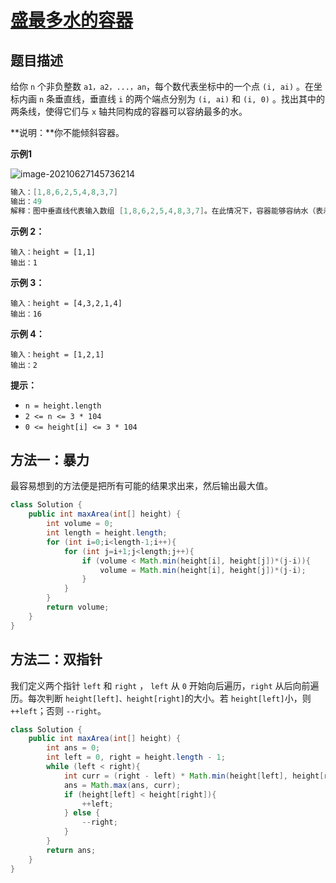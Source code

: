 # [盛最多水的容器](https://leetcode-cn.com/problems/container-with-most-water/)

## 题目描述

给你 `n` 个非负整数 `a1，a2，...，an`，每个数代表坐标中的一个点 `(i, ai)` 。在坐标内画 `n` 条垂直线，垂直线 `i` 的两个端点分别为 `(i, ai)` 和 `(i, 0)` 。找出其中的两条线，使得它们与 `x` 轴共同构成的容器可以容纳最多的水。

**说明：**你不能倾斜容器。

**示例1**

![image-20210627145736214](https://gitee.com/yun-xiaojie/blog-image/raw/master/img/image-20210627145736214.png)

```java
输入：[1,8,6,2,5,4,8,3,7]
输出：49 
解释：图中垂直线代表输入数组 [1,8,6,2,5,4,8,3,7]。在此情况下，容器能够容纳水（表示为蓝色部分）的最大值为 49。
```

**示例 2：**

```
输入：height = [1,1]
输出：1
```

**示例 3：**

```
输入：height = [4,3,2,1,4]
输出：16
```

**示例 4：**

```
输入：height = [1,2,1]
输出：2
```

**提示：**

- `n = height.length`
- `2 <= n <= 3 * 104`
- `0 <= height[i] <= 3 * 104`



## 方法一：暴力

最容易想到的方法便是把所有可能的结果求出来，然后输出最大值。

```java
class Solution {
    public int maxArea(int[] height) {
        int volume = 0;
        int length = height.length;
        for (int i=0;i<length-1;i++){
            for (int j=i+1;j<length;j++){
                if (volume < Math.min(height[i], height[j])*(j-i)){
                    volume = Math.min(height[i], height[j])*(j-i);
                }
            }
        }
        return volume;
    }
}
```

## 方法二：双指针

我们定义两个指针 `left` 和 `right` ， `left` 从 `0` 开始向后遍历，`right` 从后向前遍历。每次判断 `height[left]、height[right]`的大小。若 `height[left]`小，则`++left`；否则 `--right`。 

```java
class Solution {
    public int maxArea(int[] height) {
        int ans = 0;
        int left = 0, right = height.length - 1;
        while (left < right){
            int curr = (right - left) * Math.min(height[left], height[right]);
            ans = Math.max(ans, curr);
            if (height[left] < height[right]){
                ++left;
            } else {
                --right;
            }
        }
        return ans;
    }
}
```

